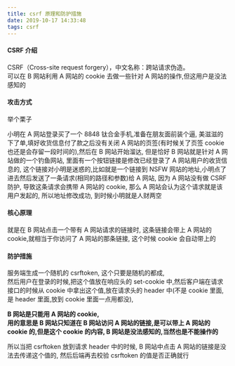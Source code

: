 ```yaml
---
title: csrf 原理和防护措施
date: 2019-10-17 14:33:48
tags: csrf
---
```


#### CSRF 介绍

CSRF（Cross-site request forgery），中文名称：跨站请求伪造。  
可以在 B 网站利用 A 网站的 cookie 去做一些针对 A 网站的操作,但这用户是没法感知的

<!--more-->

#### 攻击方式

举个栗子  

小明在 A 网站登录买了一个 8848 钛合金手机,准备在朋友面前装个逼, 美滋滋的下了单,填好收货信息付了款之后没有关闭 A 网站的页签(有时候关了页签 cookie 也还是会存留一段时间的),然后在 B 网站开始溜达, 但是恰好 B 网站就是针对 A 网站做的一个钓鱼网站, 里面有一个按钮链接是修改已经登录了 A 网站用户的收货信息的, 这个链接对小明是迷惑的,比如就是一个链接到 NSFW 网站的地址,小明点了进去然后发送了一条请求(相同的路径和参数)给 A 网站, 因为 A 网站没有做 CSRF 防护, 导致这条请求会携带 A 网站的 cookie, 那么 A 网站会认为这个请求就是该用户发起的, 所以地址修改成功, 到时候小明就是人财两空

#### 核心原理

就是在 B 网站点击一个带有 A 网站请求的链接时, 这条链接会带上 A 网站的 cookie,就相当于你访问了 A 网站的那条链接, 这个时候 cookie 会自动带上的

#### 防护措施
服务端生成一个随机的 csrftoken, 这个只要是随机的都成,  
然后用户在登录的时候,把这个值放在响应头的 set-cookie 中,然后客户端在请求接口的时候从 cookie 中拿出这个值,放在请求头的 header 中(不是 cookie 里面,是 header 里面,放到 cookie 里面一点用都没),   

**B 网站是只能用 A 网站的 cookie,  
用的意思是 B 网站只知道在 B 网站访问 A 网站的链接,是可以带上 A 网站的 cookie 的,但是这个 cookie 的内容, B 网站是没法感知的,当然也是不能操作的**

所以当把 csrftoken 放到请求 header 中的时候, B 网站中点击 A 网站的链接是没法去传递这个值的, 然后后端再去校验 csrftoken 的值是否正确就行



